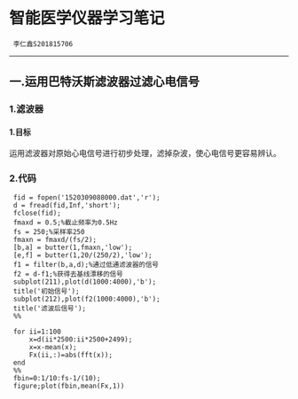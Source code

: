 # 智能医学仪器学习笔记
     李仁鑫S201815706
---
## 一.运用巴特沃斯滤波器过滤心电信号
### 1.滤波器
#### 1.目标
运用滤波器对原始心电信号进行初步处理，滤掉杂波，使心电信号更容易辨认。

### 2.代码
```
 fid = fopen('1520309088000.dat','r');
 d = fread(fid,Inf,'short');
 fclose(fid);
 fmaxd = 0.5;%截止频率为0.5Hz
 fs = 250;%采样率250
 fmaxn = fmaxd/(fs/2);
 [b,a] = butter(1,fmaxn,'low');
 [e,f] = butter(1,20/(250/2),'low');
 f1 = filter(b,a,d);%通过低通滤波器的信号
 f2 = d-f1;%获得去基线漂移的信号
 subplot(211),plot(d(1000:4000),'b');
 title('初始信号');
 subplot(212),plot(f2(1000:4000),'b');
 title('滤波后信号');
 %%
 
 for ii=1:100
     x=d(ii*2500:ii*2500+2499);
     x=x-mean(x);
     Fx(ii,:)=abs(fft(x));
 end
 %%
 fbin=0:1/10:fs-1/(10);
 figure;plot(fbin,mean(Fx,1))
```
